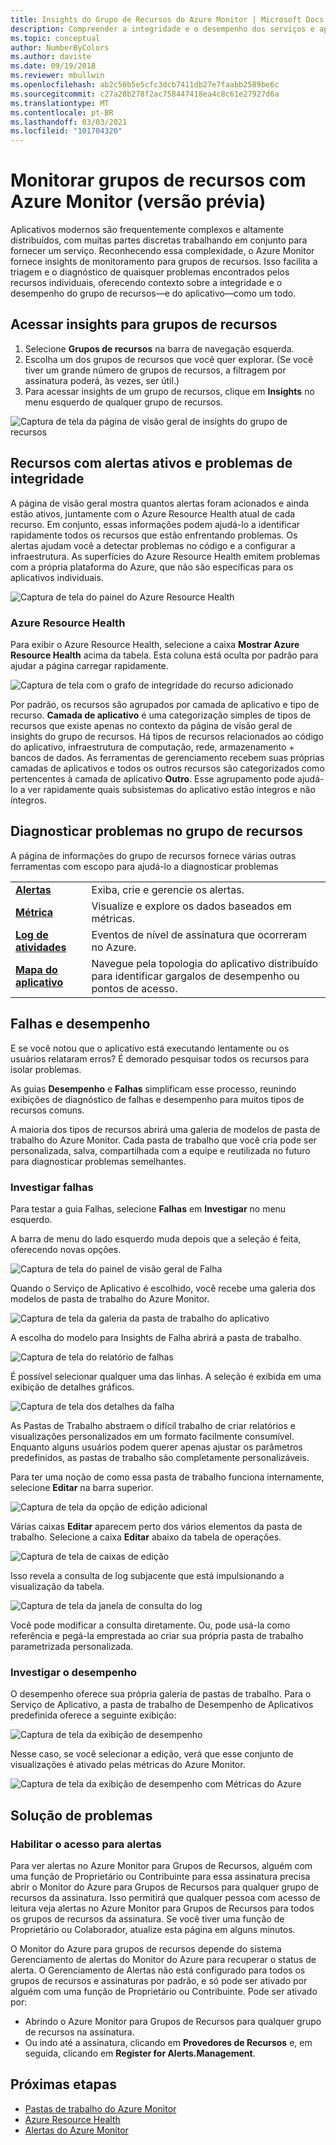 ```yaml
---
title: Insights do Grupo de Recursos do Azure Monitor | Microsoft Docs
description: Compreender a integridade e o desempenho dos serviços e aplicativos distribuídos no nível do Grupo de Recursos com Azure Monitor
ms.topic: conceptual
author: NumberByColors
ms.author: daviste
ms.date: 09/19/2018
ms.reviewer: mbullwin
ms.openlocfilehash: ab2c56b5e5cfc3dcb7411db27e7faabb2589be6c
ms.sourcegitcommit: c27a20b278f2ac758447418ea4c8c61e27927d6a
ms.translationtype: MT
ms.contentlocale: pt-BR
ms.lasthandoff: 03/03/2021
ms.locfileid: "101704320"
---
```

# <a name="monitor-resource-groups-with-azure-monitor-preview"></a>Monitorar grupos de recursos com Azure Monitor (versão prévia)

Aplicativos modernos são frequentemente complexos e altamente distribuídos, com muitas partes discretas trabalhando em conjunto para fornecer um serviço. Reconhecendo essa complexidade, o Azure Monitor fornece insights de monitoramento para grupos de recursos. Isso facilita a triagem e o diagnóstico de quaisquer problemas encontrados pelos recursos individuais, oferecendo contexto sobre a integridade e o desempenho do grupo de recursos&mdash;e do aplicativo&mdash;como um todo.

## <a name="access-insights-for-resource-groups"></a>Acessar insights para grupos de recursos

1. Selecione **Grupos de recursos** na barra de navegação esquerda.
2. Escolha um dos grupos de recursos que você quer explorar. (Se você tiver um grande número de grupos de recursos, a filtragem por assinatura poderá, às vezes, ser útil.)
3. Para acessar insights de um grupo de recursos, clique em **Insights** no menu esquerdo de qualquer grupo de recursos.

![Captura de tela da página de visão geral de insights do grupo de recursos](./media/resource-group-insights/0001-overview.png)

## <a name="resources-with-active-alerts-and-health-issues"></a>Recursos com alertas ativos e problemas de integridade

A página de visão geral mostra quantos alertas foram acionados e ainda estão ativos, juntamente com o Azure Resource Health atual de cada recurso. Em conjunto, essas informações podem ajudá-lo a identificar rapidamente todos os recursos que estão enfrentando problemas. Os alertas ajudam você a detectar problemas no código e a configurar a infraestrutura. As superfícies do Azure Resource Health emitem problemas com a própria plataforma do Azure, que não são específicas para os aplicativos individuais.

![Captura de tela do painel do Azure Resource Health](./media/resource-group-insights/0002-overview.png)

### <a name="azure-resource-health"></a>Azure Resource Health

Para exibir o Azure Resource Health, selecione a caixa **Mostrar Azure Resource Health** acima da tabela. Esta coluna está oculta por padrão para ajudar a página carregar rapidamente.

![Captura de tela com o grafo de integridade do recurso adicionado](./media/resource-group-insights/0003-overview.png)

Por padrão, os recursos são agrupados por camada de aplicativo e tipo de recurso. **Camada de aplicativo** é uma categorização simples de tipos de recursos que existe apenas no contexto da página de visão geral de insights do grupo de recursos. Há tipos de recursos relacionados ao código do aplicativo, infraestrutura de computação, rede, armazenamento + bancos de dados. As ferramentas de gerenciamento recebem suas próprias camadas de aplicativos e todos os outros recursos são categorizados como pertencentes à camada de aplicativo **Outro**. Esse agrupamento pode ajudá-lo a ver rapidamente quais subsistemas do aplicativo estão íntegros e não íntegros.

## <a name="diagnose-issues-in-your-resource-group"></a>Diagnosticar problemas no grupo de recursos

A página de informações do grupo de recursos fornece várias outras ferramentas com escopo para ajudá-lo a diagnosticar problemas

   |         |          |
   | ---------------- |:-----|
   | [**Alertas**](../alerts/alerts-overview.md)      |  Exiba, crie e gerencie os alertas. |
   | [**Métrica**](../data-platform.md) | Visualize e explore os dados baseados em métricas.    |
   | [**Log de atividades**](../essentials/platform-logs-overview.md) | Eventos de nível de assinatura que ocorreram no Azure.  |
   | [**Mapa do aplicativo**](../app/app-map.md) | Navegue pela topologia do aplicativo distribuído para identificar gargalos de desempenho ou pontos de acesso. |

## <a name="failures-and-performance"></a>Falhas e desempenho

E se você notou que o aplicativo está executando lentamente ou os usuários relataram erros? É demorado pesquisar todos os recursos para isolar problemas.

As guias **Desempenho** e **Falhas** simplificam esse processo, reunindo exibições de diagnóstico de falhas e desempenho para muitos tipos de recursos comuns.

A maioria dos tipos de recursos abrirá uma galeria de modelos de pasta de trabalho do Azure Monitor. Cada pasta de trabalho que você cria pode ser personalizada, salva, compartilhada com a equipe e reutilizada no futuro para diagnosticar problemas semelhantes.

### <a name="investigate-failures"></a>Investigar falhas

Para testar a guia Falhas, selecione **Falhas** em **Investigar** no menu esquerdo.

A barra de menu do lado esquerdo muda depois que a seleção é feita, oferecendo novas opções.

![Captura de tela do painel de visão geral de Falha](./media/resource-group-insights/00004-failures.png)

Quando o Serviço de Aplicativo é escolhido, você recebe uma galeria dos modelos de pasta de trabalho do Azure Monitor.

![Captura de tela da galeria da pasta de trabalho do aplicativo](./media/resource-group-insights/0005-failure-insights-workbook.png)

A escolha do modelo para Insights de Falha abrirá a pasta de trabalho.

![Captura de tela do relatório de falhas](./media/resource-group-insights/0006-failure-visual.png)

É possível selecionar qualquer uma das linhas. A seleção é exibida em uma exibição de detalhes gráficos.

![Captura de tela dos detalhes da falha](./media/resource-group-insights/0007-failure-details.png)

As Pastas de Trabalho abstraem o difícil trabalho de criar relatórios e visualizações personalizados em um formato facilmente consumível. Enquanto alguns usuários podem querer apenas ajustar os parâmetros predefinidos, as pastas de trabalho são completamente personalizáveis.

Para ter uma noção de como essa pasta de trabalho funciona internamente, selecione **Editar** na barra superior.

![Captura de tela da opção de edição adicional](./media/resource-group-insights/0008-failure-edit.png)

Várias caixas **Editar** aparecem perto dos vários elementos da pasta de trabalho. Selecione a caixa **Editar** abaixo da tabela de operações.

![Captura de tela de caixas de edição](./media/resource-group-insights/0009-failure-edit-graph.png)

Isso revela a consulta de log subjacente que está impulsionando a visualização da tabela.

 ![Captura de tela da janela de consulta do log](./media/resource-group-insights/0010-failure-edit-query.png)

Você pode modificar a consulta diretamente. Ou, pode usá-la como referência e pegá-la emprestada ao criar sua própria pasta de trabalho parametrizada personalizada.

### <a name="investigate-performance"></a>Investigar o desempenho

O desempenho oferece sua própria galeria de pastas de trabalho. Para o Serviço de Aplicativo, a pasta de trabalho de Desempenho de Aplicativos predefinida oferece a seguinte exibição:

 ![Captura de tela da exibição de desempenho](./media/resource-group-insights/0011-performance.png)

Nesse caso, se você selecionar a edição, verá que esse conjunto de visualizações é ativado pelas métricas do Azure Monitor.

 ![Captura de tela da exibição de desempenho com Métricas do Azure](./media/resource-group-insights/0012-performance-metrics.png)

## <a name="troubleshooting"></a>Solução de problemas

### <a name="enabling-access-to-alerts"></a>Habilitar o acesso para alertas

Para ver alertas no Azure Monitor para Grupos de Recursos, alguém com uma função de Proprietário ou Contribuinte para essa assinatura precisa abrir o Monitor do Azure para Grupos de Recursos para qualquer grupo de recursos da assinatura. Isso permitirá que qualquer pessoa com acesso de leitura veja alertas no Azure Monitor para Grupos de Recursos para todos os grupos de recursos da assinatura. Se você tiver uma função de Proprietário ou Colaborador, atualize esta página em alguns minutos.

O Monitor do Azure para grupos de recursos depende do sistema Gerenciamento de alertas do Monitor do Azure para recuperar o status de alerta. O Gerenciamento de Alertas não está configurado para todos os grupos de recursos e assinaturas por padrão, e só pode ser ativado por alguém com uma função de Proprietário ou Contribuinte. Pode ser ativado por:
* Abrindo o Azure Monitor para Grupos de Recursos para qualquer grupo de recursos na assinatura.
* Ou indo até a assinatura, clicando em **Provedores de Recursos** e, em seguida, clicando em **Register for Alerts.Management**.

## <a name="next-steps"></a>Próximas etapas

- [Pastas de trabalho do Azure Monitor](../visualize/workbooks-overview.md)
- [Azure Resource Health](../../service-health/resource-health-overview.md)
- [Alertas do Azure Monitor](../alerts/alerts-overview.md)

